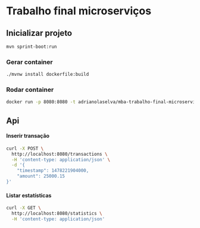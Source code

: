 # Trabalho final microserviços


## Inicializar projeto

```sh
mvn sprint-boot:run
```

### Gerar container

```sh
./mvnw install dockerfile:build
```

### Rodar container

```sh
docker run -p 8080:8080 -t adrianolaselva/mba-trabalho-final-microservices:1.0.0
```

## Api

#### Inserir transação

```sh
curl -X POST \
  http://localhost:8080/transactions \
  -H 'content-type: application/json' \
  -d '{
    "timestamp": 1478221904000,
    "amount": 25000.15
}'
```

#### Listar estatísticas

```sh
curl -X GET \
  http://localhost:8080/statistics \
  -H 'content-type: application/json'
```
